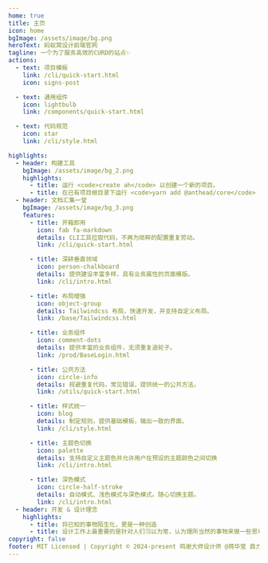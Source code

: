 ```yaml
---
home: true
title: 主页
icon: home
bgImage: /assets/image/bg.png
heroText: 蚂蚁窝设计前端官网
tagline: 一个为了服务高效的CURD的站点✨
actions:
  - text: 项目模板
    link: /cli/quick-start.html
    icon: signs-post

  - text: 通用组件
    icon: lightbulb
    link: /components/quick-start.html

  - text: 代码规范
    icon: star
    link: /cli/style.html

highlights:
  - header: 构建工具
    bgImage: /assets/image/bg_2.png
    highlights:
      - title: 运行 <code>create ah</code> 以创建一个新的项目。
      - title: 在已有项目根目录下运行 <code>yarn add @anthead/core</code> 以在项目中添加自有组件。
  - header: 文档汇集一堂
    bgImage: /assets/image/bg_3.png
    features:
      - title: 开箱即用
        icon: fab fa-markdown
        details: CLI工具拉取代码，不再为琐粹的配置重复劳动。
        link: /cli/quick-start.html

      - title: 深耕垂直领域
        icon: person-chalkboard
        details: 提供建设丰富多样，具有业务属性的页面模版。
        link: /cli/intro.html

      - title: 布局增强
        icon: object-group
        details: Tailwindcss 布局，快速开发，并支持自定义布局。
        link: /base/Tailwindcss.html

      - title: 业务组件
        icon: comment-dots
        details: 提供丰富的业务组件，无须重复造轮子。
        link: /prod/BaseLogin.html

      - title: 公共方法
        icon: circle-info
        details: 规避重复代码，常见错误，提供统一的公共方法。
        link: /utils/quick-start.html

      - title: 样式统一
        icon: blog
        details: 制定规则，提供基础模板，输出一致的界面。
        link: /cli/style.html

      - title: 主题色切换
        icon: palette
        details: 支持自定义主题色并允许用户在预设的主题颜色之间切换
        link: /cli/intro.html

      - title: 深色模式
        icon: circle-half-stroke
        details: 自动模式、浅色模式与深色模式。随心切换主题。
        link: /cli/intro.html
  - header: 开发 & 设计理念
    highlights:
      - title: 将已知的事物陌生化，更是一种创造
      - title: 设计工作上最重要的是针对人们习以为常，认为理所当然的事物来做一些思考
copyright: false
footer: MIT Licensed | Copyright © 2024-present 鸣谢大师设计师 @蒋华莹 鼎力支持！
---
```


